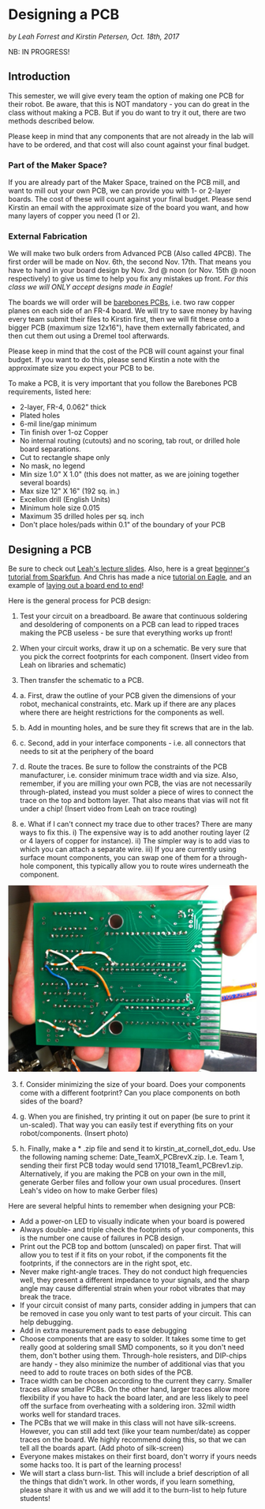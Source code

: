 # Designing a PCB

*by Leah Forrest and Kirstin Petersen, Oct. 18th, 2017*

NB: IN PROGRESS!

## Introduction

This semester, we will give every team the option of making one PCB for their robot. Be aware, that this is NOT mandatory - you can do great in the class without making a PCB. But if you do want to try it out, there are two methods described below. 

Please keep in mind that any components that are not already in the lab will have to be ordered, and that cost will also count against your final budget.

### Part of the Maker Space?

If you are already part of the Maker Space, trained on the PCB mill, and want to mill out your own PCB, we can provide you with 1- or 2-layer boards. The cost of these will count against your final budget. Please send Kirstin an email with the approximate size of the board you want, and how many layers of copper you need (1 or 2). 

### External Fabrication

We will make two bulk orders from Advanced PCB (Also called 4PCB). The first order will be made on Nov. 6th, the second Nov. 17th. That means you have to hand in your board design by Nov. 3rd @ noon (or Nov. 15th @ noon respectively) to give us time to help you fix any mistakes up front. *For this class we will ONLY accept designs made in Eagle!* 

The boards we will order will be [barebones PCBs](http://www.4pcb.com/pcb-prototype-2-4-layer-boards-specials.html), i.e. two raw copper planes on each side of an FR-4 board. We will try to save money by having every team submit their files to Kirstin first, then we will fit these onto a bigger PCB (maximum size 12x16"), have them externally fabricated, and then cut them out using a Dremel tool afterwards. 

Please keep in mind that the cost of the PCB will count against your final budget. If you want to do this, please send Kirstin a note with the approximate size you expect your PCB to be.

To make a PCB, it is very important that you follow the Barebones PCB requirements, listed here:

* 2-layer, FR-4, 0.062" thick
* Plated holes
* 6-mil line/gap minimum
* Tin finish over 1-oz Copper
* No internal routing (cutouts) and no scoring, tab rout, or drilled hole board separations.
* Cut to rectangle shape only
* No mask, no legend
* Min size 1.0" X 1.0" (this does not matter, as we are joining together several boards)
* Max size 12" X 16" (192 sq. in.)
* Excellon drill (English Units)
* Minimum hole size 0.015
* Maximum 35 drilled holes per sq. inch
* Don't place holes/pads within 0.1" of the boundary of your PCB

## Designing a PCB

Be sure to check out [Leah's lecture slides](../../lectures/171018-PCBs_byLeahForrest.pdf). Also, here is a great [beginner's tutorial from Sparkfun](https://learn.sparkfun.com/tutorials/using-eagle-board-layout). And Chris has made a nice [tutorial on Eagle](../Eagle/Eagle_Tutorial.md), and an example of [laying out a board end to end](../Eagle/Eagle_Example.md)!

Here is the general process for PCB design:

1. Test your circuit on a breadboard. Be aware that continuous soldering and desoldering of components on a PCB can lead to ripped traces making the PCB useless - be sure that everything works up front!

2. When your circuit works, draw it up on a schematic. Be very sure that you pick the correct footprints for each component. (Insert video from Leah on libraries and schematic)

3. Then transfer the schematic to a PCB.

3. a. First, draw the outline of your PCB given the dimensions of your robot, mechanical constraints, etc. Mark up if there are any places where there are height restrictions for the components as well.

3. b. Add in mounting holes, and be sure they fit screws that are in the lab.

3. c. Second, add in your interface components - i.e. all connectors that needs to sit at the periphery of the board

3. d.	Route the traces. Be sure to follow the constraints of the PCB manufacturer, i.e. consider minimum trace width and via size. Also, remember, if you are milling your own PCB, the vias are not necessarily through-plated, instead you must solder a piece of wires to connect the trace on the top and bottom layer. That also means that vias will not fit under a chip! (Insert video from Leah on trace routing)

3. e. What if I can't connect my trace due to other traces? There are many ways to fix this. i) The expensive way is to add another routing layer (2 or 4 layers of copper for instance). ii) The simpler way is to add vias to which you can attach a separate wire. iii) If you are currently using surface mount components, you can swap one of them for a through-hole component, this typically allow you to route wires underneath the component. 

![Extra wire jumpers on a PCB](./PCB_jumpers.jpg)

3. f. Consider minimizing the size of your board. Does your components come with a different footprint? Can you place components on both sides of the board?

3. g. When you are finished, try printing it out on paper (be sure to print it un-scaled). That way you can easily test if everything fits on your robot/components. (Insert photo)

3. h. Finally, make a * .zip file and send it to kirstin_at_cornell_dot_edu. Use the following naming scheme: Date_TeamX_PCBrevX.zip. I.e. Team 1, sending their first PCB today would send 171018_Team1_PCBrev1.zip. Alternatively, if you are making the PCB on your own in the mill, generate Gerber files and follow your own usual procedures. (Insert Leah's video on how to make Gerber files)

Here are several helpful hints to remember when designing your PCB:

* Add a power-on LED to visually indicate when your board is powered
* Always double- and triple check the footprints of your components, this is the number one cause of failures in PCB design.
* Print out the PCB top and bottom (unscaled) on paper first. That will allow you to test if it fits on your robot, if the components fit the footprints, if the connectors are in the right spot, etc.
* Never make right-angle traces. They do not conduct high frequencies well, they present a different impedance to your signals, and the sharp angle may cause differential strain when your robot vibrates that may break the trace.
* If your circuit consist of many parts, consider adding in jumpers that can be removed in case you only want to test parts of your circuit. This can help debugging.
* Add in extra measurement pads to ease debugging
* Choose components that are easy to solder. It takes some time to get really good at soldering small SMD components, so it you don't need them, don't bother using them. Through-hole resisters, and DIP-chips are handy - they also minimize the number of additional vias that you need to add to route traces on both sides of the PCB. 
* Trace width can be chosen according to the current they carry. Smaller traces allow smaller PCBs. On the other hand, larger traces allow more flexibility if you have to hack the board later, and are less likely to peel off the surface from overheating with a soldering iron. 32mil width works well for standard traces. 
* The PCBs that we will make in this class will not have silk-screens. However, you can still add text (like your team number/date) as copper traces on the board. We highly recommend doing this, so that we can tell all the boards apart. (Add photo of silk-screen)
* Everyone makes mistakes on their first board, don't worry if yours needs some hacks too. It is part of the learning process!
* We will start a class burn-list. This will include a brief description of all the things that didn't work. In other words, if you learn something, please share it with us and we will add it to the burn-list to help future students!

